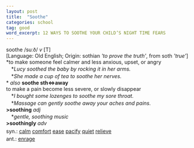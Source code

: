 ```yaml
---
layout: post
title:  "Soothe"
categories: school
tag: good
word_excerpt: 12 WAYS TO SOOTHE YOUR CHILD’S NIGHT TIME FEARS
---
```

<DIV style="MARGIN: 0px 0px 5px">soothe /suːð/ <I>v</I> [T] <BR>[Language: Old English; Origin: sothian <I>'to prove the truth'</I>, from soth <I>'true'</I>]<BR>*to make someone feel calmer and less anxious, upset, or angry<BR>　*<I>Lucy soothed the baby by rocking it in her arms.</I><BR>　*<I>She made a cup of tea to soothe her nerves.</I><BR>* <I>also</I> <B>soothe sth⇔away</B> <BR>to make a pain become less severe, or slowly disappear<BR>　*<I>I bought some lozenges to soothe my sore throat.</I><BR>　*<I>Massage can gently soothe away your aches and pains.</I><BR><B>&gt;soothing</B> <I>adj</I><BR>　*<I>gentle, soothing music</I><BR><B>&gt;soothingly</B> <I>adv</I></DIV>
<DIV style="MARGIN: 0px 0px 5px">
<DIV style="MARGIN: 4px 0px">syn.: <A href="{{ site.baseurl }}/calm"><U>calm</U></A> <A href="{{ site.baseurl }}/comfort"><U>comfort</U></A> <A href="{{ site.baseurl }}/ease"><U>ease</U></A> <A href="{{ site.baseurl }}/pacify"><U>pacify</U></A> <A href="{{ site.baseurl }}/quiet"><U>quiet</U></A> <A href="{{ site.baseurl }}/relieve"><U>relieve</U></A></DIV>
<DIV style="MARGIN: 4px 0px">ant.: <A href="{{ site.baseurl }}/enrage"><U>enrage</U></A></DIV></DIV>
